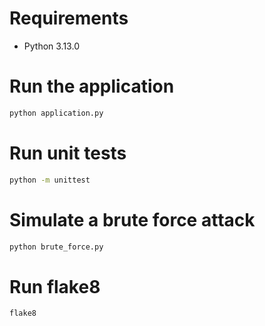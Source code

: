 # Requirements
- Python 3.13.0

# Run the application
```bash
python application.py
```

# Run unit tests
```bash
python -m unittest
```

# Simulate a brute force attack
```bash
python brute_force.py
```

# Run flake8
```bash
flake8
```
